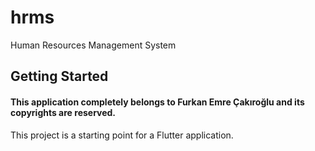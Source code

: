# hrms

Human Resources Management System

## Getting Started

#### This application completely belongs to Furkan Emre Çakıroğlu and its copyrights are reserved.

This project is a starting point for a Flutter application.
